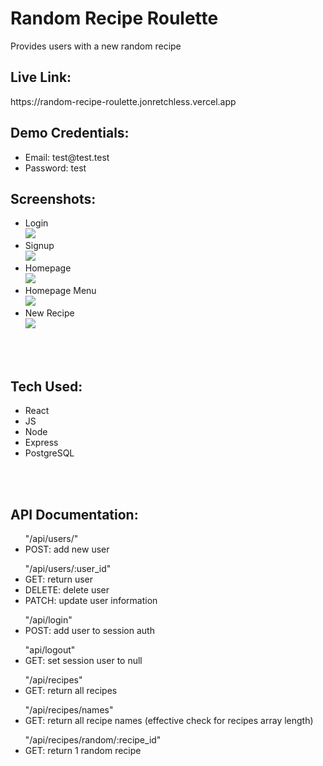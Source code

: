 <h1>Random Recipe Roulette</h1>
<p>Provides users with a new random recipe</p>
<h2>Live Link:</h2>
<p>https://random-recipe-roulette.jonretchless.vercel.app</p>
<h2>Demo Credentials:</h2>
<ul>
    <li>Email: test@test.test</li>
    <li>Password: test</li>
</ul>
<h2>Screenshots:</h2>
<ul>
    <li>
        Login
        <br>
        <img src="./src/Images/ScreenshotLogin.png">
    </li>
    <li>
        Signup
        <br>
        <img src="./src/Images/ScreenshotSignup.png">
    </li>
    <li>
        Homepage
        <br>
        <img src="./src/Images/ScreenshotHomepage.png">
    </li>
    <li>
        Homepage Menu
        <br>
        <img src="./src/Images/ScreenshotHomepage2.png">
    </li>
    <li>
        New Recipe
        <br>
        <img src="./src/Images/ScreenshotNewRecipe.png">
    </li>
</ul>
<br>
<br>
<h2>Tech Used:</h2>
<ul>
    <li>React</li>
    <li>JS</li>
    <li>Node</li>
    <li>Express</li>
    <li>PostgreSQL</li>
</ul>
<br>
<br>
<h2>API Documentation:</h2>
<ul>
    "/api/users/"
    <li>
        POST: add new user
    </li>
</ul>
<ul>    
    "/api/users/:user_id"
    <li>
        GET: return user
    </li>
    <li>
        DELETE: delete user
    </li>
    <li>
        PATCH: update user information
    </li>
</ul>
<ul>
    "/api/login"
    <li>
        POST: add user to session auth
    </li>
</ul>
<ul>
    "api/logout"
    <li>
        GET: set session user to null
    </li>
</ul>
<ul>
    "/api/recipes"
    <li>
        GET: return all recipes
    </li>
</ul>
<ul>
    "/api/recipes/names"
    <li>
        GET: return all recipe names (effective check for recipes array length)
    </li>
</ul>
<ul>
    "/api/recipes/random/:recipe_id"
    <li>
        GET: return 1 random recipe
    </li>
</ul>

